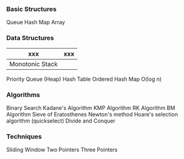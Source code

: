 ### Basic Structures
Queue
Hash Map
Array

### Data Structures
xxx | xxx
--- | ---
Monotonic Stack | 
Priority Queue (Heap)
Hash Table
Ordered Hash Map O(log n)

### Algorithms
Binary Search
Kadane's Algorithm
KMP Algorithm
RK Algorithm
BM Algorithm
Sieve of Eratosthenes
Newton's method
Hoare's selection algorithm (quickselect)
Divide and Conquer

### Techniques
Sliding Window
Two Pointers
Three Pointers
